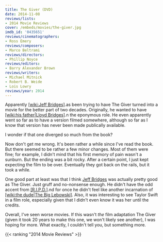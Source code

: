 ```yaml
---
title: The Giver (DVD)
date: 2014-11-08
reviews/lists:
- 2014 Movie Reviews
cover: /embeds/movies/the-giver.jpg
imdb_id: '0435651'
reviews/cinematographers:
- Ross Emery
reviews/composers:
- Marco Beltrami
reviews/directors:
- Phillip Noyce
reviews/editors:
- Barry Alexander Brown
reviews/writers:
- Michael Mitnick
- Robert B. Weide
- Lois Lowry
reviews/year: 2014
---
```

Apparently [[wiki:Jeff Bridges]]().as been trying to have The Giver turned into a movie for the better part of two decades. Originally, he wanted to have [[wiki:his father|Lloyd Bridges]]().n the eponymous role. He even apparently went so far as to have a version filmed somewhere, although so far as I know that version has never been made publically available.

I wonder if that one diverged so much from the book?

<!--more-->

Now don't get me wrong. It's been rather a while since I've read the book. But there seemed to be rather a few minor changes. Most of them were fine; for example, I didn't mind that his first memory of pain wasn't a sunburn. But the ending was a bit rocky. After a certain point, I just kept expecting the film to be over. Eventually they got back on the rails, but it took a while.

One good part at least was that I think <a href="http://www.imdb.com/name/nm0000313">Jeff Bridges</a> was actually pretty good as The Giver. Just gruff and no-nonsense enough. He didn't have the odd accent from [[R.I.P.D.]]().nd for once he didn't feel like another incarnation of [[wiki:the dude|The Big Lebowski]](). Also, it was interesting to see Taylor Swift in a film role, especially given that I didn't even know it was her until the credits.

Overall, I've seen worse movies. If this wasn't *the* film adaptation The Giver (given it took 20 years to make this one, we won't likely see another), I was hoping for more. What exactly, I couldn't tell you, but something more.

{{< ranking "2014 Movie Reviews" >}}